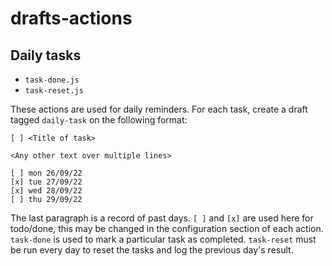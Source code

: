 # drafts-actions

## Daily tasks

- `task-done.js`
- `task-reset.js`

These actions are used for daily reminders. For each task, create a draft tagged `daily-task` on the following format:

```
[ ] <Title of task>

<Any other text over multiple lines>

[ ] mon 26/09/22
[x] tue 27/09/22
[x] wed 28/09/22
[ ] thu 29/09/22
```

The last paragraph is a record of past days. `[ ]` and `[x]` are used here for todo/done, this may be changed in the configuration section of each action. `task-done` is used to mark a particular task as completed. `task-reset` must be run every day to reset the tasks and log the previous day's result.
